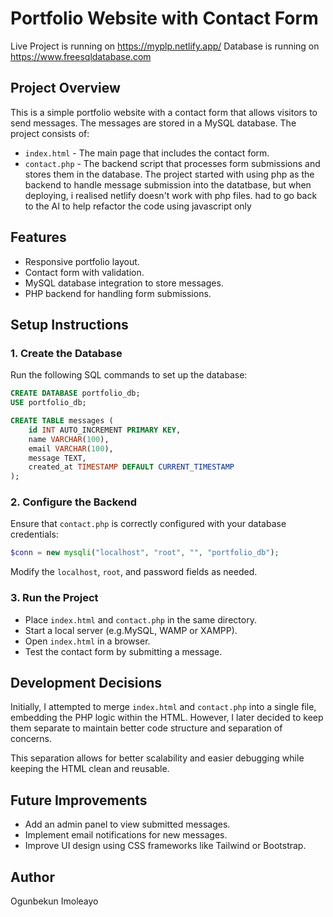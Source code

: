 # Portfolio Website with Contact Form  
Live Project is running on
https://myplp.netlify.app/
Database is running on https://www.freesqldatabase.com

## Project Overview

This is a simple portfolio website with a contact form that allows visitors to send messages. The messages are stored in a MySQL database. The project consists of:

- `index.html` - The main page that includes the contact form.
- `contact.php` - The backend script that processes form submissions and stores them in the database.
The project started with using php as the backend to handle message submission into the datatbase, but when deploying, i realised netlify doesn't work with php files.
had to go back to the AI to help refactor the code using javascript only

## Features

- Responsive portfolio layout.
- Contact form with validation.
- MySQL database integration to store messages.
- PHP backend for handling form submissions.

## Setup Instructions

### 1. Create the Database

Run the following SQL commands to set up the database:

```sql
CREATE DATABASE portfolio_db;
USE portfolio_db;

CREATE TABLE messages (
    id INT AUTO_INCREMENT PRIMARY KEY,
    name VARCHAR(100),
    email VARCHAR(100),
    message TEXT,
    created_at TIMESTAMP DEFAULT CURRENT_TIMESTAMP
);
```

### 2. Configure the Backend

Ensure that `contact.php` is correctly configured with your database credentials:

```php
$conn = new mysqli("localhost", "root", "", "portfolio_db");
```

Modify the `localhost`, `root`, and password fields as needed.

### 3. Run the Project

- Place `index.html` and `contact.php` in the same directory.
- Start a local server (e.g.MySQL, WAMP or XAMPP).
- Open `index.html` in a browser.
- Test the contact form by submitting a message.

## Development Decisions

Initially, I attempted to merge `index.html` and `contact.php` into a single file, embedding the PHP logic within the HTML. However, I later decided to keep them separate to maintain better code structure and separation of concerns.

This separation allows for better scalability and easier debugging while keeping the HTML clean and reusable.

## Future Improvements

- Add an admin panel to view submitted messages.
- Implement email notifications for new messages.
- Improve UI design using CSS frameworks like Tailwind or Bootstrap.

## Author

Ogunbekun Imoleayo

